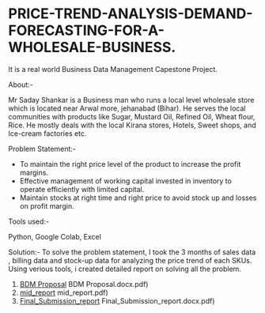 # PRICE-TREND-ANALYSIS-DEMAND-FORECASTING-FOR-A-WHOLESALE-BUSINESS.
It is a real world Business Data Management Capestone Project.

About:- 

Mr Saday Shankar is a Business man who runs a local level wholesale store which is located near Arwal more, jehanabad (Bihar).
He serves the local communities with products like Sugar, Mustard Oil, Refined Oil, Wheat flour, Rice.
He mostly deals with the local Kirana stores, Hotels, Sweet shops, and Ice-cream factories etc.

Problem Statement:- 
* To maintain the right price level of the product to increase the profit margins.
* Effective management of working capital invested in inventory to operate efficiently with limited capital.
* Maintain stocks at right time and right price to avoid stock up and losses on profit margin.

Tools used:-

Python, Google Colab, Excel

Solution:- 
To solve the problem statement, I took the 3 months of sales data , billing data and stock-up data for analyzing the price trend of each SKUs.
Using verious tools, i created detailed report on solving all the problem.
1) [BDM Proposal](PRICE-TREND-ANALYSIS-DEMAND-FORECASTING-FOR-A-WHOLESALE-BUSINESS/1) BDM Proposal.docx.pdf)
2) [mid_report](PRICE-TREND-ANALYSIS-DEMAND-FORECASTING-FOR-A-WHOLESALE-BUSINESS/2) mid_report.pdf)
3) [Final_Submission_report](PRICE-TREND-ANALYSIS-DEMAND-FORECASTING-FOR-A-WHOLESALE-BUSINESS/3) Final_Submission_report.docx.pdf)

